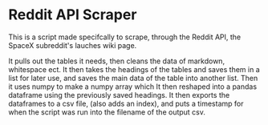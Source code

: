 # Reddit API Scraper

This is a script made specifcally to scrape, through the Reddit API, the SpaceX subreddit's lauches wiki page. 

It pulls out the tables it needs, then cleans the data of markdown, whitespace ect. It then takes the headings of the tables and saves them in a list for later use, and saves the main data of the table into another list. Then it uses numpy to make a numpy array which It then reshaped into a pandas dataframe using the previously saved headings. It then exports the dataframes to a csv file, (also adds an index), and puts a timestamp for when the script was run into the filename of the output csv.
